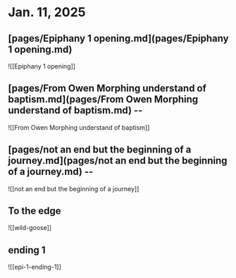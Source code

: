 # Jan. 11, 2025

## [pages/Epiphany 1 opening.md](pages/Epiphany 1 opening.md) 

![[Epiphany 1 opening]]

## [pages/From Owen Morphing understand of baptism.md](pages/From Owen Morphing understand of baptism.md) -- 

![[From Owen Morphing understand of baptism]] 
## [pages/not an end but the beginning of a journey.md](pages/not an end but the beginning of a journey.md)  -- 

![[not an end but the beginning of a journey]] 

## To the edge

![[wild-goose]]

## ending 1

![[epi-1-ending-1]] 